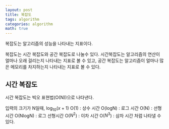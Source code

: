 ```yaml
---
layout: post
title: 복잡도
tags: algorithm
categories: algorithm
math: true
---
```


복잡도는 알고리즘의 성능을 나타내는 지표이다.

복잡도는 시간 복잡도와 공간 복잡도로 나눌수 있다. 시간복잡도는 알고리즘의 연산이 얼마나 오래 걸리는지 나타내는 지표로 볼 수 있고, 공간 복잡도는 알고리즘이 얼마나 많은 메모리를 차지하는지 나타내는 지표로 볼 수 있다.

## 시간 복잡도
시간 복잡도는 빅오 표현법(O(N))으로 나타낸다.

입력의 크기가 N일때,
$\log_{10}{(x+1)}$
O(1) : 상수 시간
O(logN) : 로그 시간
O(N) : 선형 시간
O(NlogN) : 로그 선형시간
O($N^2$) : 이차 시간
O($N^3$) : 삼차 시간
처럼 나타낼 수 있다.